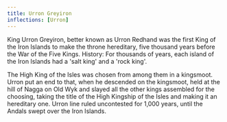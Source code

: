 ```yaml
---
title: Urron Greyiron
inflections: [Urron]
---
```


King Urron Greyiron, better known as Urron Redhand was the first King of the Iron Islands to make the throne hereditary, five thousand years before the War of the Five Kings. History: For thousands of years, each island of the Iron Islands had a 'salt king' and a 'rock king'.

The High King of the Isles was chosen from among them in a kingsmoot. Urron put an end to that, when he descended on the kingsmoot, held at the hill of Nagga on Old Wyk and slayed all the other kings assembled for the choosing, taking the title of the High Kingship of the Isles and making it an hereditary one. Urron line ruled uncontested for 1,000 years, until the Andals swept over the Iron Islands. 


